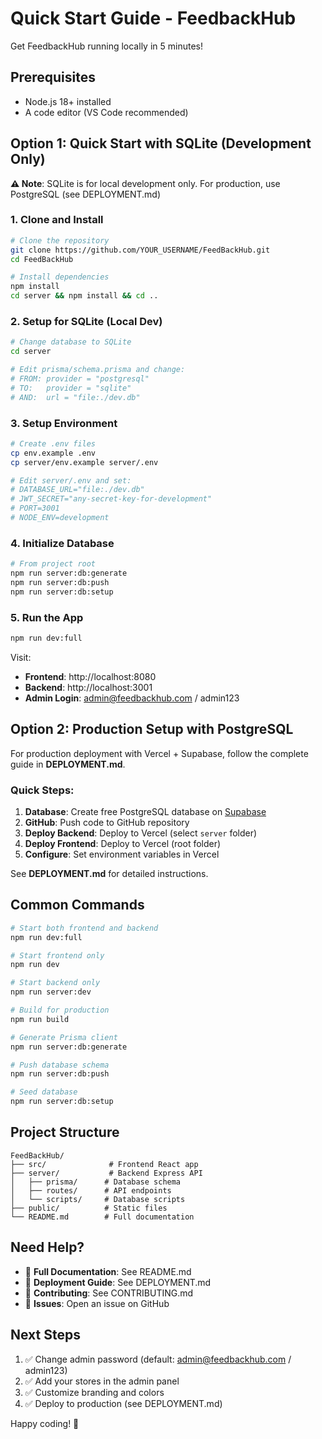 # Quick Start Guide - FeedbackHub

Get FeedbackHub running locally in 5 minutes!

## Prerequisites

- Node.js 18+ installed
- A code editor (VS Code recommended)

## Option 1: Quick Start with SQLite (Development Only)

**⚠️ Note**: SQLite is for local development only. For production, use PostgreSQL (see DEPLOYMENT.md)

### 1. Clone and Install

```bash
# Clone the repository
git clone https://github.com/YOUR_USERNAME/FeedBackHub.git
cd FeedBackHub

# Install dependencies
npm install
cd server && npm install && cd ..
```

### 2. Setup for SQLite (Local Dev)

```bash
# Change database to SQLite
cd server

# Edit prisma/schema.prisma and change:
# FROM: provider = "postgresql"
# TO:   provider = "sqlite"
# AND:  url = "file:./dev.db"
```

### 3. Setup Environment

```bash
# Create .env files
cp env.example .env
cp server/env.example server/.env

# Edit server/.env and set:
# DATABASE_URL="file:./dev.db"
# JWT_SECRET="any-secret-key-for-development"
# PORT=3001
# NODE_ENV=development
```

### 4. Initialize Database

```bash
# From project root
npm run server:db:generate
npm run server:db:push
npm run server:db:setup
```

### 5. Run the App

```bash
npm run dev:full
```

Visit:
- **Frontend**: http://localhost:8080
- **Backend**: http://localhost:3001
- **Admin Login**: admin@feedbackhub.com / admin123

## Option 2: Production Setup with PostgreSQL

For production deployment with Vercel + Supabase, follow the complete guide in **DEPLOYMENT.md**.

### Quick Steps:

1. **Database**: Create free PostgreSQL database on [Supabase](https://supabase.com)
2. **GitHub**: Push code to GitHub repository
3. **Deploy Backend**: Deploy to Vercel (select `server` folder)
4. **Deploy Frontend**: Deploy to Vercel (root folder)
5. **Configure**: Set environment variables in Vercel

See **DEPLOYMENT.md** for detailed instructions.

## Common Commands

```bash
# Start both frontend and backend
npm run dev:full

# Start frontend only
npm run dev

# Start backend only
npm run server:dev

# Build for production
npm run build

# Generate Prisma client
npm run server:db:generate

# Push database schema
npm run server:db:push

# Seed database
npm run server:db:setup
```

## Project Structure

```
FeedBackHub/
├── src/              # Frontend React app
├── server/           # Backend Express API
│   ├── prisma/      # Database schema
│   ├── routes/      # API endpoints
│   └── scripts/     # Database scripts
├── public/          # Static files
└── README.md        # Full documentation
```

## Need Help?

- 📖 **Full Documentation**: See README.md
- 🚀 **Deployment Guide**: See DEPLOYMENT.md
- 🤝 **Contributing**: See CONTRIBUTING.md
- 🐛 **Issues**: Open an issue on GitHub

## Next Steps

1. ✅ Change admin password (default: admin@feedbackhub.com / admin123)
2. ✅ Add your stores in the admin panel
3. ✅ Customize branding and colors
4. ✅ Deploy to production (see DEPLOYMENT.md)

Happy coding! 🎉


